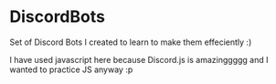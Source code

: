 # DiscordBots
Set of Discord Bots I created to learn to make them effeciently :)

I have used javascript here because Discord.js is amazinggggg and I wanted to practice JS anyway :p

